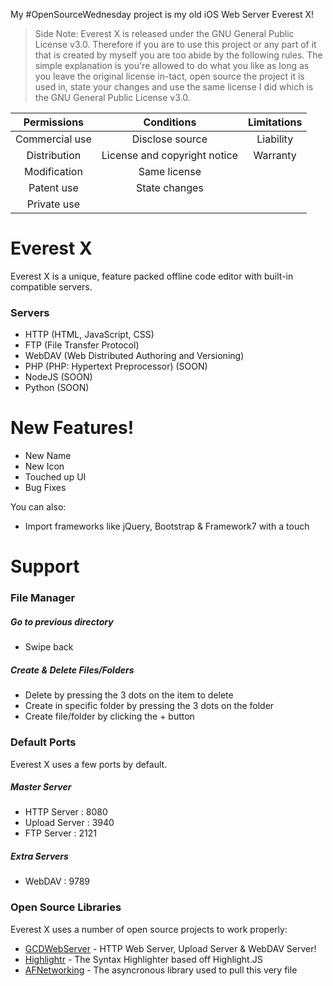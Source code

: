 My #OpenSourceWednesday project is my old iOS Web Server Everest X!

> Side Note: Everest X is released under the GNU General Public License v3.0. Therefore if you are to use this project or any part of it that is created by myself you are too abide by the following rules. The simple explanation is you're allowed to do what you like as long as you leave the original license in-tact, open source the project it is used in, state your changes and use the same license I did which is the GNU General Public License v3.0.


**Permissions**|**Conditions**|**Limitations**
:-----:|:-----:|:-----:
Commercial use|Disclose source|Liability
Distribution|License and copyright notice|Warranty
Modification|Same license|
Patent use|State changes|
Private use||

# Everest X

Everest X is a unique, feature packed offline code editor with built-in compatible servers.

### Servers

* HTTP (HTML, JavaScript, CSS)
* FTP (File Transfer Protocol)
* WebDAV (Web Distributed Authoring and Versioning)
* PHP (PHP: Hypertext Preprocessor) (SOON)
* NodeJS (SOON)
* Python (SOON)

# New Features!

* New Name
* New Icon
* Touched up UI
* Bug Fixes

You can also:

* Import frameworks like jQuery, Bootstrap & Framework7 with a touch

# Support

### File Manager

##### Go to previous directory

* Swipe back

##### Create & Delete Files/Folders

* Delete by pressing the 3 dots on the item to delete
* Create in specific folder by pressing the 3 dots on the folder
* Create file/folder by clicking the + button

### Default Ports

Everest X uses a few ports by default.

##### Master Server

* HTTP Server : 8080
* Upload Server : 3940
* FTP Server : 2121

##### Extra Servers

* WebDAV : 9789

### Open Source Libraries

Everest X uses a number of open source projects to work properly:

* [GCDWebServer](https://github.com/swisspol/GCDWebServer) - HTTP Web Server, Upload Server & WebDAV Server!
* [Highlightr](https://github.com/raspu/Highlightr) - The Syntax Highlighter based off Highlight.JS
* [AFNetworking](https://github.com/AFNetworking/AFNetworking) - The asyncronous library used to pull this very file
